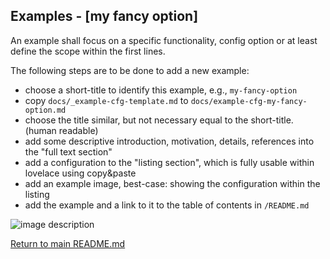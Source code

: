 ## Examples - [my fancy option]

<!-- [full text section] -->
An example shall focus on a specific functionality, config option or at
least define the scope within the first lines.

The following steps are to be done to add a new example:

* choose a short-title to identify this example, e.g., `my-fancy-option`
* copy `docs/_example-cfg-template.md` to `docs/example-cfg-my-fancy-option.md`
* choose the title similar, but not necessary equal to the short-title. (human readable)
* add some descriptive introduction, motivation, details, references into the "full text section"
* add a configuration to the "listing section", which is fully usable within lovelace using copy&paste
* add an example image, best-case: showing the configuration within the listing
* add the example and a link to it to the table of contents in `/README.md`

<!-- [listing section] -->

<!-- [example image section] -->
<!-- use issue #123 for dumping images and link them here -->
![image description](http://url/to/img.png)

[Return to main README.md](../README.md)
